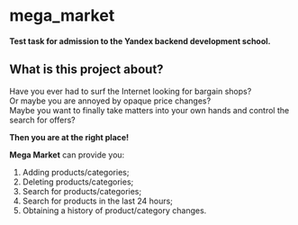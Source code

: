 # mega_market
#### Test task for admission to the Yandex backend development school.

## What is this project about?
Have you ever had to surf the Internet looking for bargain shops?  
Or maybe you are annoyed by opaque price changes?  
Maybe you want to finally take matters into your own hands and control the search for offers?  

**Then you are at the right place!**  

**Mega Market** can provide you:
1. Adding products/categories;
2. Deleting products/categories;
3. Search for products/categories;
4. Search for products in the last 24 hours;
5. Obtaining a history of product/category changes.
